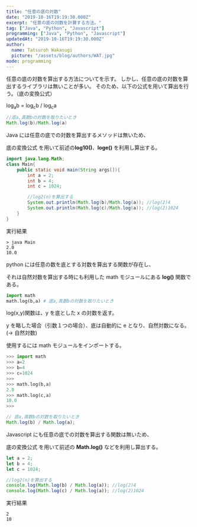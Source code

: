 ```yaml
---
title: "任意の底の対数"
date: "2019-10-16T19:19:30.000Z"
excerpt: "任意の底の対数を計算する方法。"
tag: ["Java", "Python", "Javascript"]
programming: ["Java", "Python", "Javascript"]
updatedAt: "2019-10-16T19:19:30.000Z"
author:
  name: Tatsuroh Wakasugi
  picture: "/assets/blog/authors/WAT.jpg"
mode: programming
---
```


任意の底の対数を算出する方法についてを示す。
しかし、任意の底の対数を算出するライブラリは無いことが多い。
そのため、以下の公式を用いて算出を行う。（底の変換公式）

log<sub>a</sub>b = log<sub>c</sub>b / log<sub>c</sub>a

<div class="note_content_by_programming_language" id="note_content_Java">

```java
//底a,真数bの対数を取りたいとき
Math.log(b)/Math.log(a)
```

Java には任意の底での対数を算出するメソッドは無いため、

底の変換公式 を用いて前述の**log10()**、**loge()** を利用し算出する。

```java
import java.lang.Math;
class Main{
    public static void main(String args[]){
        int a = 2;
        int b = 4;
        int c = 1024;

        //log2(n)を算出する
        System.out.println(Math.log(b)/Math.log(a)); //log(2)4
        System.out.println(Math.log(c)/Math.log(a)); //log(2)1024
    }
}
```

実行結果

```
> java Main
2.0
10.0
```

</div>
<div class="note_content_by_programming_language" id="note_content_Python">

python には任意の数を底とする対数を算出する関数が存在し、

それは自然対数を算出する時にも利用した math モジュールにある **log()** 関数である。

```python
import math
math.log(b,a) # 底a,真数bの対数を取りたいとき
```

log(x,y)関数は、y を底とした x の対数を返す。

y を略した場合（引数１つの場合）、底は自動的に e となり、自然対数になる。(→ 自然対数)

使用するには math モジュールをインポートする。

```python
>>> import math
>>> a=2
>>> b=4
>>> c=1024
>>>
>>> math.log(b,a)
2.0
>>> math.log(c,a)
10.0
>>>
```

</div>
<div class="note_content_by_programming_language" id="note_content_Javascript">

```javascript
// 底a,真数bの対数を取りたいとき
Math.log(b) / Math.log(a);
```

Javascript にも任意の底での対数を算出する関数は無いため、

底の変換公式 を用いて前述の **Math.log()** などを利用し算出する。

```javascript
let a = 2;
let b = 4;
let c = 1024;

//log2(n)を算出する
console.log(Math.log(b) / Math.log(a)); //log(2)4
console.log(Math.log(c) / Math.log(a)); //log(2)1024
```

実行結果

```
2
10
```

</div>
